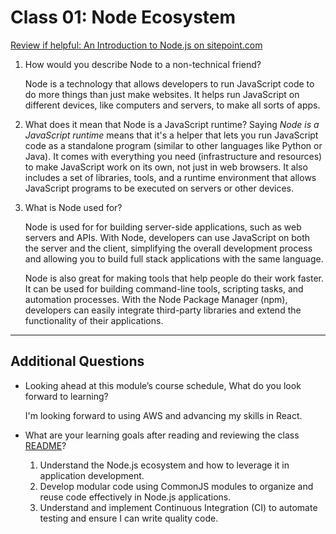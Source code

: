 # Class 01: Node Ecosystem
[Review if helpful: An Introduction to Node.js on sitepoint.com](https://www.sitepoint.com/an-introduction-to-node-js)

1. How would you describe Node to a non-technical friend?

    Node is a technology that allows developers to run JavaScript code to do more things than just make websites. It helps run JavaScript on different devices, like computers and servers, to make all sorts of apps.

2. What does it mean that Node is a JavaScript runtime?
    Saying *Node is a JavaScript runtime* means that it's a helper that lets you run JavaScript code as a standalone program (similar to other languages like Python or Java). It comes with everything you need (infrastructure and resources) to make JavaScript work on its own, not just in web browsers. It also includes a set of libraries, tools, and a runtime environment that allows JavaScript programs to be executed on servers or other devices. 

3. What is Node used for?

    Node is used for for building server-side applications, such as web servers and APIs. With Node, developers can use JavaScript on both the server and the client, simplifying the overall development process and allowing you to build full stack applications with the same language.
    
    Node is also great for making tools that help people do their work faster. It can be used for building command-line tools, scripting tasks, and automation processes. With the Node Package Manager (npm),  developers can easily integrate third-party libraries and extend the functionality of their applications. 

***

## Additional Questions

- Looking ahead at this module’s course schedule, What do you look forward to learning?

    I'm looking forward to using AWS and advancing my skills in React. 

- What are your learning goals after reading and reviewing the class [README](https://codefellows.github.io/code-401-javascript-guide/curriculum/class-01/)?

    1. Understand the Node.js ecosystem and how to leverage it in application development. 
    2. Develop modular code using CommonJS modules to organize and reuse code effectively in Node.js applications.
    3. Understand and implement Continuous Integration (CI) to automate testing and ensure I can write quality code. 


